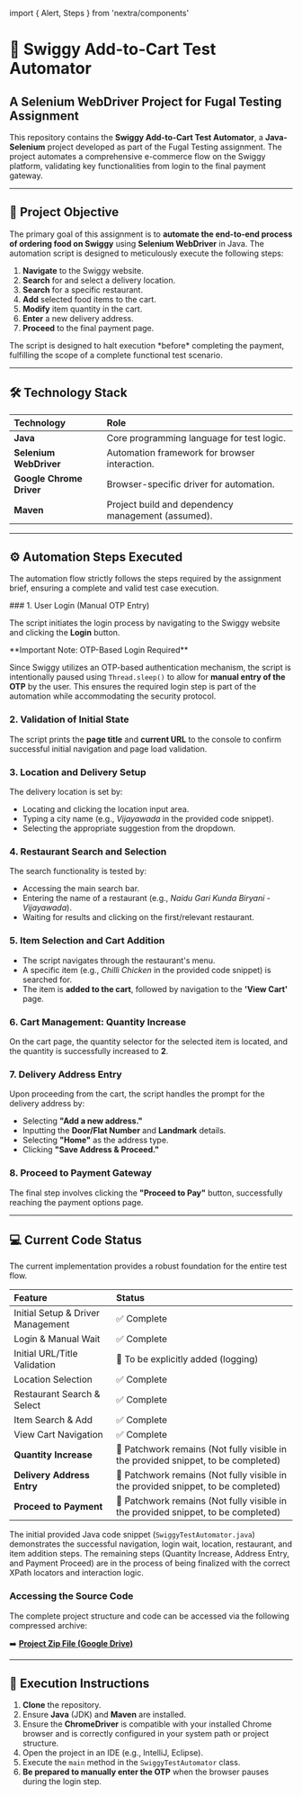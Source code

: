 import { Alert, Steps } from 'nextra/components'

# 🛒 Swiggy Add-to-Cart Test Automator

## A Selenium WebDriver Project for Fugal Testing Assignment

This repository contains the **Swiggy Add-to-Cart Test Automator**, a **Java-Selenium** project developed as part of the Fugal Testing assignment. The project automates a comprehensive e-commerce flow on the Swiggy platform, validating key functionalities from login to the final payment gateway.

---

## 🎯 Project Objective

The primary goal of this assignment is to **automate the end-to-end process of ordering food on Swiggy** using **Selenium WebDriver** in Java. The automation script is designed to meticulously execute the following steps:

1.  **Navigate** to the Swiggy website.
2.  **Search** for and select a delivery location.
3.  **Search** for a specific restaurant.
4.  **Add** selected food items to the cart.
5.  **Modify** item quantity in the cart.
6.  **Enter** a new delivery address.
7.  **Proceed** to the final payment page.

<Alert type="info">
The script is designed to halt execution *before* completing the payment, fulfilling the scope of a complete functional test scenario.
</Alert>

---

## 🛠️ Technology Stack

| Technology | Role |
| :--- | :--- |
| **Java** | Core programming language for test logic. |
| **Selenium WebDriver** | Automation framework for browser interaction. |
| **Google Chrome Driver** | Browser-specific driver for automation. |
| **Maven** | Project build and dependency management (assumed). |

---

## ⚙️ Automation Steps Executed

The automation flow strictly follows the steps required by the assignment brief, ensuring a complete and valid test case execution.

<Steps>
### 1. User Login (Manual OTP Entry)

The script initiates the login process by navigating to the Swiggy website and clicking the **Login** button.

<Alert type="warning">
**Important Note: OTP-Based Login Required**

Since Swiggy utilizes an OTP-based authentication mechanism, the script is intentionally paused using `Thread.sleep()` to allow for **manual entry of the OTP** by the user. This ensures the required login step is part of the automation while accommodating the security protocol.
</Alert>

### 2. Validation of Initial State

The script prints the **page title** and **current URL** to the console to confirm successful initial navigation and page load validation.

### 3. Location and Delivery Setup

The delivery location is set by:
-   Locating and clicking the location input area.
-   Typing a city name (e.g., *Vijayawada* in the provided code snippet).
-   Selecting the appropriate suggestion from the dropdown.

### 4. Restaurant Search and Selection

The search functionality is tested by:
-   Accessing the main search bar.
-   Entering the name of a restaurant (e.g., *Naidu Gari Kunda Biryani - Vijayawada*).
-   Waiting for results and clicking on the first/relevant restaurant.

### 5. Item Selection and Cart Addition

-   The script navigates through the restaurant's menu.
-   A specific item (e.g., *Chilli Chicken* in the provided code snippet) is searched for.
-   The item is **added to the cart**, followed by navigation to the **'View Cart'** page.

### 6. Cart Management: Quantity Increase

On the cart page, the quantity selector for the selected item is located, and the quantity is successfully increased to **2**.

### 7. Delivery Address Entry

Upon proceeding from the cart, the script handles the prompt for the delivery address by:
-   Selecting **"Add a new address."**
-   Inputting the **Door/Flat Number** and **Landmark** details.
-   Selecting **"Home"** as the address type.
-   Clicking **"Save Address & Proceed."**

### 8. Proceed to Payment Gateway

The final step involves clicking the **"Proceed to Pay"** button, successfully reaching the payment options page.
</Steps>

---

## 💻 Current Code Status

The current implementation provides a robust foundation for the entire test flow.

| Feature | Status |
| :--- | :--- |
| Initial Setup & Driver Management | ✅ Complete |
| Login & Manual Wait | ✅ Complete |
| Initial URL/Title Validation | 🚧 To be explicitly added (logging) |
| Location Selection | ✅ Complete |
| Restaurant Search & Select | ✅ Complete |
| Item Search & Add | ✅ Complete |
| View Cart Navigation | ✅ Complete |
| **Quantity Increase** | 🚧 Patchwork remains (Not fully visible in the provided snippet, to be completed) |
| **Delivery Address Entry** | 🚧 Patchwork remains (Not fully visible in the provided snippet, to be completed) |
| **Proceed to Payment** | 🚧 Patchwork remains (Not fully visible in the provided snippet, to be completed) |

The initial provided Java code snippet (`SwiggyTestAutomator.java`) demonstrates the successful navigation, login wait, location, restaurant, and item addition steps. The remaining steps (Quantity Increase, Address Entry, and Payment Proceed) are in the process of being finalized with the correct XPath locators and interaction logic.

### Accessing the Source Code

The complete project structure and code can be accessed via the following compressed archive:

➡️ **[Project Zip File (Google Drive)](https://drive.google.com/file/d/12OnNkkkfnqx_DnsWENQsxhbBq2a4npXE/view?usp=drive_link)**

---

## 🚀 Execution Instructions

1.  **Clone** the repository.
2.  Ensure **Java** (JDK) and **Maven** are installed.
3.  Ensure the **ChromeDriver** is compatible with your installed Chrome browser and is correctly configured in your system path or project structure.
4.  Open the project in an IDE (e.g., IntelliJ, Eclipse).
5.  Execute the `main` method in the `SwiggyTestAutomator` class.
6.  **Be prepared to manually enter the OTP** when the browser pauses during the login step.
